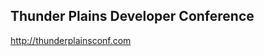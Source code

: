 Thunder Plains Developer Conference
-----------------------------------

http://thunderplainsconf.com
